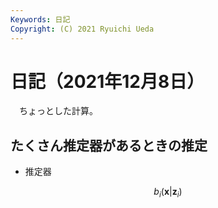 ```yaml
---
Keywords: 日記
Copyright: (C) 2021 Ryuichi Ueda
---
```


# 日記（2021年12月8日）

　ちょっとした計算。

## たくさん推定器があるときの推定

* 推定器

$$
	\newcommand{\V}[1]{\boldsymbol{#1}}
	b_i(\V{x} | \V{z}_i) 
$$
